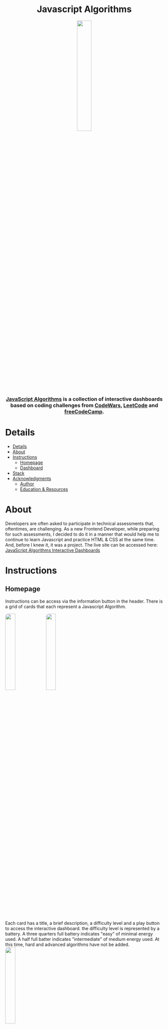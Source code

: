 <h1 style="text-align: center;">Javascript Algorithms</h1>

<p style="text-align: center;"><img style="border-radius: 10px" src="https://user-images.githubusercontent.com/66088725/145095383-078c5f39-f4d4-478d-a6f3-5326902e0a2e.png" width=30% height=30%  ></p>

<h3 align="center"><a href="js-algorithms.com">JavaScript Algorithms</a> is a collection of interactive dashboards based on coding challenges from <a href="https://www.codewars.com/">CodeWars</a>, <a href="https://leetcode.com/">LeetCode</a> and <a href="https://freecodecamp.org/">freeCodeCamp</a>.
</h3> 

# Details 


- [Details](#details)
- [About](#about)
- [Instructions](#instructions)
  - [Homepage](#homepage)
  - [Dashboard](#dashboard)
- [Stack](#stack)
- [Acknowledgments](#acknowledgments)
  - [Author](#author)
  - [Education & Resources](#education--resources)


# About

Developers are often asked to participate in technical assessments that, oftentimes, are challenging. As a new Frontend Developer, while preparing for such assessments, I decided to do it in a manner that would help me to continue to learn Javascript and practice HTML & CSS at the same time. And, before I knew it, it was a project. The live site can be accessed here: <a href="https://www.js-algorithms.com/" target="_blank">JavaScript Algorithms Interactive Dashboards</a>

# Instructions

## Homepage
Instructions can be access via the information button in the header. There is a grid of cards that each represent a Javascript Algorithm.

<img src="https://user-images.githubusercontent.com/66088725/145102063-0fdd87b0-282a-4b05-a832-db187ca6201f.png" width=25% height=25% style="border-radius: 10px">
<img src="https://user-images.githubusercontent.com/66088725/145101139-0f23bdd8-31f6-4197-8bf2-f0297f3291ec.png" width=25% height=25% style="border-radius: 10px">

<br/>
Each card has a title, a brief description, a difficulty level and a play button to access the interactive dashboard. the difficulty level is represented by a battery. A three quarters full battery indicates "easy" of minimal energy used. A half full batter indicates "intermediate" of medium energy used. At this time, hard and advanced algorithms have not be added.

<br/>
<img src="https://user-images.githubusercontent.com/66088725/145101571-4129e069-6df3-4824-9af5-ef1e952816ba.png" width=25% height=25% style="border-radius: 10px">

<br/>
## Dashboard
Once the user selects the play button, as dashboard is accessed. The dashboard containes a title, input field and a button to run the algorithm. The input fields display examples of how the user should input data. When the algorithm is run, the user will receive feedback.  The inputs will automatically reset after 2.5 - 5secs. On the right of the dashboard, a pdf of the algorithm is displayed. The user can opt to download the pdf by using the "download" button at the bottom of the pdf viewer. There is a home button at the top right corner of the dashboard.

<br />
<img src="https://user-images.githubusercontent.com/66088725/145101839-f1b4d857-5bb6-4dcb-8c65-59b51b1166bf.png" width=25% height=25% style="border-radius: 10px">


# Stack

- HTML5 Markup
- CSS3
  - Grid
  - Flexbox
- JavaScript
  - ES6
  - Document Object Model
- Visual Studio Code
- Netlify


# Acknowledgments
## Author
Pia Torain, a Frontend Web Developer and aspiring Fullstack Web Developer

- [LinkedIn](https://www.linkedin.com/in/pia-torain-dev)
- [Twitter](https://www.twitter.com/)
- [Polywork](https://www.polywork.com/feenixrizn)
  
## Education & Resources
- <a href="https://reskillamericans.org" target="_blank">Reskill Americans</a> 
- <a href="https://freeCodeCamp.org" target="_blank">freeCodeCamp</a>
- <a href="https://www.codewars.com/">CodeWars</a> 
- <a href="https://leetcode.com/">LeetCode</a>
- <a href="https://developer.mozilla.org/en" target="_blank">MDN Web Docs</a>
- <a href="https://w3schools.com" target="_blank">W3Schools</a>


